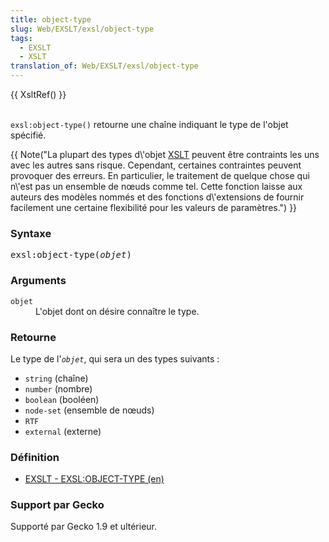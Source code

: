 ```yaml
---
title: object-type
slug: Web/EXSLT/exsl/object-type
tags:
  - EXSLT
  - XSLT
translation_of: Web/EXSLT/exsl/object-type
---
```

<p>{{ XsltRef() }}</p>

<p><br>
 <code>exsl:object-type()</code> retourne une chaîne indiquant le type de l'objet spécifié.</p>

<p>{{ Note("La plupart des types d\'objet <a href='\"fr/XSLT\"'>XSLT</a> peuvent être contraints les uns avec les autres sans risque. Cependant, certaines contraintes peuvent provoquer des erreurs. En particulier, le traitement de quelque chose qui n\'est pas un ensemble de nœuds comme tel. Cette fonction laisse aux auteurs des modèles nommés et des fonctions d\'extensions de fournir facilement une certaine flexibilité pour les valeurs de paramètres.") }}</p>

<h3 id="Syntaxe">Syntaxe</h3>

<pre class="eval">exsl:object-type(<em>objet</em>)
</pre>

<h3 id="Arguments">Arguments</h3>

<dl>
 <dt><code>objet</code></dt>
 <dd>L'objet dont on désire connaître le type.</dd>
</dl>

<h3 id="Retourne">Retourne</h3>

<p>Le type de l'<code><em>objet</em></code>, qui sera un des types suivants :</p>

<ul>
 <li><code>string</code> (chaîne)</li>
 <li><code>number</code> (nombre)</li>
 <li><code>boolean</code> (booléen)</li>
 <li><code>node-set</code> (ensemble de nœuds)</li>
 <li><code>RTF</code></li>
 <li><code>external</code> (externe)</li>
</ul>

<h3 id="D.C3.A9finition">Définition</h3>

<ul>
 <li><a class="external" href="http://www.exslt.org/regexp/functions/object-type/index.html">EXSLT - EXSL:OBJECT-TYPE (en)</a></li>
</ul>

<h3 id="Support_par_Gecko">Support par Gecko</h3>

<p>Supporté par Gecko 1.9 et ultérieur.</p>
